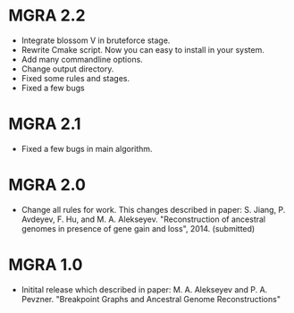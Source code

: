 MGRA 2.2 
======== 
* Integrate blossom V in bruteforce stage.
* Rewrite Cmake script. Now you can easy to install in your system.
* Add many commandline options. 
* Change output directory. 
* Fixed some rules and stages. 
* Fixed a few bugs

MGRA 2.1
========
* Fixed a few bugs in main algorithm. 

MGRA 2.0
========
* Change all rules for work. This changes described in paper: 
S. Jiang, P. Avdeyev, F. Hu, and M. A. Alekseyev. "Reconstruction of ancestral genomes in presence of gene gain and loss", 2014. (submitted)

MGRA 1.0
========
* Initital release which described in paper: 
M. A. Alekseyev and P. A. Pevzner. "Breakpoint Graphs and Ancestral Genome Reconstructions"
